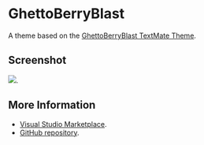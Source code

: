 # GhettoBerryBlast

A theme based on the [GhettoBerryBlast TextMate Theme](http://colorsublime.com/theme/GhettoBerryBlast).


## Screenshot
![](https://raw.githubusercontent.com/gerane/VSCodeThemes/master/gerane.Theme-GhettoBerryBlast/screenshot.png).


## More Information
* [Visual Studio Marketplace](https://marketplace.visualstudio.com/items/gerane.Theme-GhettoBerryBlast).
* [GitHub repository](https://github.com/gerane/VSCodeThemes).
